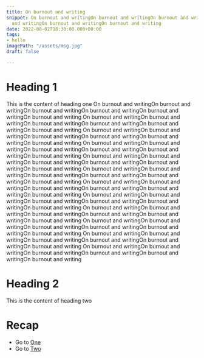 ```yaml
---
title: On burnout and writing
snippet: On burnout and writingOn burnout and writingOn burnout and writingOn burnout
  and writingOn burnout and writingOn burnout and writing
date: 2022-08-02T18:30:00.000+00:00
tags:
- hello
imagePath: "/assets/msg.jpg"
draft: false

---
```

# Heading 1
This is the content of heading one
 On burnout and writingOn burnout and writingOn burnout and writingOn burnout
  and writingOn burnout and writingOn burnout and writing On burnout and writingOn burnout and writingOn burnout and writingOn burnout
  and writingOn burnout and writingOn burnout and writing On burnout and writingOn burnout and writingOn burnout and writingOn burnout
  and writingOn burnout and writingOn burnout and writing On burnout and writingOn burnout and writingOn burnout and writingOn burnout
  and writingOn burnout and writingOn burnout and writing On burnout and writingOn burnout and writingOn burnout and writingOn burnout
  and writingOn burnout and writingOn burnout and writing On burnout and writingOn burnout and writingOn burnout and writingOn burnout
  and writingOn burnout and writingOn burnout and writing On burnout and writingOn burnout and writingOn burnout and writingOn burnout
  and writingOn burnout and writingOn burnout and writing On burnout and writingOn burnout and writingOn burnout and writingOn burnout
  and writingOn burnout and writingOn burnout and writing On burnout and writingOn burnout and writingOn burnout and writingOn burnout
  and writingOn burnout and writingOn burnout and writing On burnout and writingOn burnout and writingOn burnout and writingOn burnout
  and writingOn burnout and writingOn burnout and writing On burnout and writingOn burnout and writingOn burnout and writingOn burnout
  and writingOn burnout and writingOn burnout and writing On burnout and writingOn burnout and writingOn burnout and writingOn burnout
  and writingOn burnout and writingOn burnout and writing


# Heading 2
This is the content of heading two

# Recap
- Go to [One](#heading-1)
- Go to [Two](#heading-2)